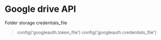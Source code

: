 # Google drive API
Folder storage credentials_file
>config('googleauth.token_file')
>config('googleauth.credentials_file')

#